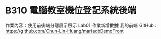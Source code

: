 # B310 電腦教室機位登記系統後端
作業內容：使用前後端分離展示展示 Lab01 作業新增數據
我的前端 GitHub : https://github.com/Chun-Lin-Huang/mariadbDemoFront